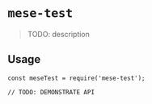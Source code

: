 # `mese-test`

> TODO: description

## Usage

```
const meseTest = require('mese-test');

// TODO: DEMONSTRATE API
```
